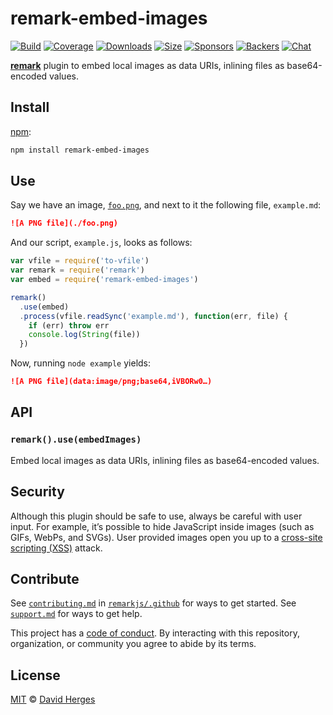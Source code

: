 # remark-embed-images

[![Build][build-badge]][build]
[![Coverage][coverage-badge]][coverage]
[![Downloads][downloads-badge]][downloads]
[![Size][size-badge]][size]
[![Sponsors][sponsors-badge]][collective]
[![Backers][backers-badge]][collective]
[![Chat][chat-badge]][chat]

[**remark**][remark] plugin to embed local images as data URIs, inlining files
as base64-encoded values.

## Install

[npm][]:

```sh
npm install remark-embed-images
```

## Use

Say we have an image, [`foo.png`][foo.png], and next to it the following file,
`example.md`:

```markdown
![A PNG file](./foo.png)
```

And our script, `example.js`, looks as follows:

```js
var vfile = require('to-vfile')
var remark = require('remark')
var embed = require('remark-embed-images')

remark()
  .use(embed)
  .process(vfile.readSync('example.md'), function(err, file) {
    if (err) throw err
    console.log(String(file))
  })
```

Now, running `node example` yields:

```markdown
![A PNG file](data:image/png;base64,iVBORw0…)
```

## API

### `remark().use(embedImages)`

Embed local images as data URIs, inlining files as base64-encoded values.

## Security

Although this plugin should be safe to use, always be careful with user input.
For example, it’s possible to hide JavaScript inside images (such as GIFs,
WebPs, and SVGs).
User provided images open you up to a [cross-site scripting (XSS)][xss] attack.

## Contribute

See [`contributing.md`][contributing] in [`remarkjs/.github`][health] for ways
to get started.
See [`support.md`][support] for ways to get help.

This project has a [code of conduct][coc].
By interacting with this repository, organization, or community you agree to
abide by its terms.

## License

[MIT][license] © [David Herges][author]

<!-- Definitions -->

[build-badge]: https://img.shields.io/travis/remarkjs/remark-embed-images/master.svg

[build]: https://travis-ci.org/remarkjs/remark-embed-images

[coverage-badge]: https://img.shields.io/codecov/c/github/remarkjs/remark-embed-images.svg

[coverage]: https://codecov.io/github/remarkjs/remark-embed-images

[downloads-badge]: https://img.shields.io/npm/dm/remark-embed-images.svg

[downloads]: https://www.npmjs.com/package/remark-embed-images

[size-badge]: https://img.shields.io/bundlephobia/minzip/remark-embed-images.svg

[size]: https://bundlephobia.com/result?p=remark-embed-images

[sponsors-badge]: https://opencollective.com/unified/sponsors/badge.svg

[backers-badge]: https://opencollective.com/unified/backers/badge.svg

[collective]: https://opencollective.com/unified

[chat-badge]: https://img.shields.io/badge/chat-spectrum-7b16ff.svg

[chat]: https://spectrum.chat/unified/remark

[npm]: https://docs.npmjs.com/cli/install

[health]: https://github.com/remarkjs/.github

[contributing]: https://github.com/remarkjs/.github/blob/master/contributing.md

[support]: https://github.com/remarkjs/.github/blob/master/support.md

[coc]: https://github.com/remarkjs/.github/blob/master/code-of-conduct.md

[license]: license

[author]: https://spektrakel.de

[remark]: https://github.com/remarkjs/remark

[foo.png]: test/fixtures/foo.png

[xss]: https://en.wikipedia.org/wiki/Cross-site_scripting
